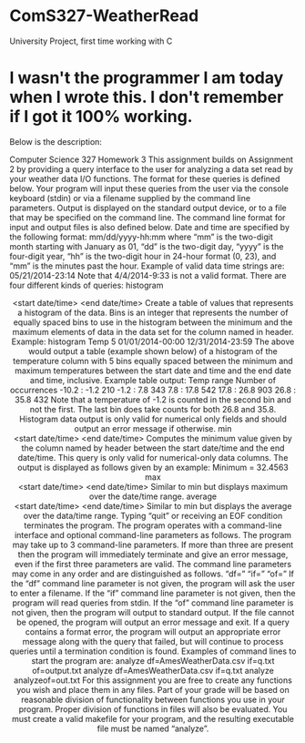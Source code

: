# ComS327-WeatherRead
University Project, first time working with C

# I wasn't the programmer I am today when I wrote this. I don't remember if I got it 100% working. 
Below is the description: 

Computer Science 327
Homework 3
This assignment builds on Assignment 2 by providing a query interface to the user for analyzing
a data set read by your weather data I/O functions. The format for these queries is defined
below. Your program will input these queries from the user via the console keyboard (stdin) or
via a filename supplied by the command line parameters. Output is displayed on the standard
output device, or to a file that may be specified on the command line. The command line format
for input and output files is also defined below.
Date and time are specified by the following format:
mm/dd/yyyy-hh:mm
where “mm” is the two-digit month starting with January as 01, “dd” is the two-digit day, “yyyy”
is the four-digit year, “hh” is the two-digit hour in 24-hour format (0, 23), and “mm” is the
minutes past the hour. Example of valid data time strings are:
05/21/2014-23:14
Note that 4/4/2014-9:33 is not a valid format.
There are four different kinds of queries:
histogram <header> <bins> <start date/time> <end date/time>
Create a table of values that represents a histogram of the data. Bins is an integer that represents
the number of equally spaced bins to use in the histogram between the minimum and the
maximum elements of data in the data set for the column named in header. Example:
histogram Temp 5 01/01/2014-00:00 12/31/2014-23:59
The above would output a table (example shown below) of a histogram of the temperature
column with 5 bins equally spaced between the minimum and maximum temperatures between
the start date and time and the end date and time, inclusive.
Example table output:
Temp range
 Number of occurrences
-10.2 : -1.2
 210
-1.2 : 7.8
 343
7.8 : 17.8
 542
17.8 : 26.8
 903
26.8 : 35.8
 432
Note that a temperature of -1.2 is counted in the second bin and not the first. The last bin does
take counts for both 26.8 and 35.8. Histogram data output is only valid for numerical only fields
and should output an error message if otherwise.
min <header> <start date/time> <end date/time>
Computes the minimum value given by the column named by header between the start date/time
and the end date/time. This query is only valid for numerical-only data columns. The output is
displayed as follows given by an example:
Minimum = 32.4563
max <header> <start date/time> <end date/time>
Similar to min but displays maximum over the date/time range.
average <header> <start date/time> <end date/time>
Similar to min but displays the average over the data/time range.
Typing “quit” or receiving an EOF condition terminates the program.
The program operates with a command-line interface and optional command-line parameters as
follows.
The program may take up to 3 command-line parameters. If more than three are present then the
program will immediately terminate and give an error message, even if the first three parameters
are valid. The command line parameters may come in any order and are distinguished as
follows.
“df=<datafile>”
“if=<Query input file>”
“of=<Output file>”
If the “df” command line parameter is not given, the program will ask the user to enter a
filename. If the “if” command line parameter is not given, then the program will read queries
from stdin. If the “of” command line parameter is not given, then the program will output to
standard output. If the file cannot be opened, the program will output an error message and exit.
If a query contains a format error, the program will output an appropriate error message along
with the query that failed, but will continue to process queries until a termination condition is
found. Examples of command lines to start the program are:
analyze df=AmesWeatherData.csv if=q.txt of=output.txt
analyze df=AmesWeatherData.csv if=q.txt
analyze
analyzeof=out.txt
For this assignment you are free to create any functions you wish and place them in any files.
Part of your grade will be based on reasonable division of functionality between functions you
use in your program. Proper division of functions in files will also be evaluated. You must
create a valid makefile for your program, and the resulting executable file must be named
“analyze”.
